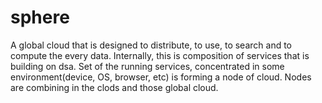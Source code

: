 sphere
======

A global cloud that is designed to distribute, to use, to search and to compute the every data.
Internally, this is composition of services that is building on dsa. Set of the running services, concentrated in some environment(device, OS, browser, etc) is forming a node of cloud. Nodes are combining in the clods and those global cloud.
